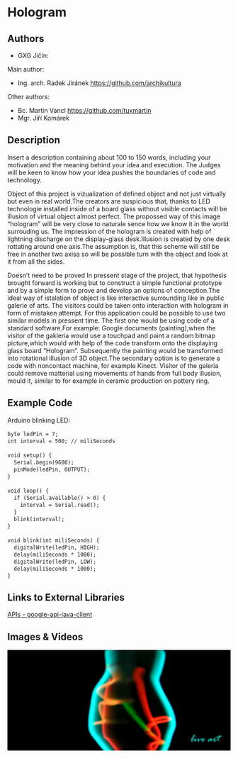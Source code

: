 # Hologram

## Authors
- GXG Jičín:

Main author:
- Ing. arch. Radek Jiránek https://github.com/archikultura
 
Other authors:
- Bc. Martin Vancl https://github.com/tuxmartin
- Mgr. Jiří Komárek

## Description
Insert a description containing about 100 to 150 words, including your motivation and the meaning behind your idea and execution. The Judges will be keen to know how your idea pushes the boundaries of code and technology.

Object of this project is vizualization of defined object and not just virtually but even in real world.The creators are suspicious that, thanks to LED technologie installed inside of a board glass without visible contacts will be illusion of virtual object almost perfect. The propossed way of this image “hologram” will be very close to naturale sence how we know it in the world surrouding us.
The impression of the hologram is created with help of lightning discharge on the display-glass desk.Illusion is created by one desk rottating around one axis.The assumption is, that this scheme will still be free in another two axisa so will be possible turn with the object and look at it from all the sides.

Doesn’t need to be proved In pressent stage of the project, that hypothesis brought forward is working but to construct a simple functional prototype and by a simple form to prove and develop an options of conception.The ideal way of istalation of object is like interactive surrounding like in public galerie of arts.
The visitors could be taken onto interaction with hologram in form of mistaken attempt. For this application could be possible to use two similar models in pressent time. The first one would be using code of a standard software.For example: Google documents (painting),when the visitor of the gakleria would use a touchpad and paint a random bitmap picture,which would with help of the code transform onto the displaying glass board “Hologram”. Subsequently the painting would be transformed into rotational illusion of 3D object.The secondary option is to generate a code with noncontact machine, for example Kinect. Visitor of the galeria could remove matterial using movements of hands from full body illusion, mould it, similar to for example in ceramic production on pottery ring.


## Example Code
Arduino blinking LED:
```
byte ledPin = 7;
int interval = 500; // miliSeconds

void setup() {                
  Serial.begin(9600);
  pinMode(ledPin, OUTPUT);     
}

void loop() {  
  if (Serial.available() > 0) {
    interval = Serial.read();
  }
  blink(interval);
}

void blink(int miliSeconds) {
  digitalWrite(ledPin, HIGH);
  delay(miliSeconds * 1000);
  digitalWrite(ledPin, LOW);
  delay(miliSeconds * 1000);  
}

```
## Links to External Libraries
[APIs - google-api-java-client](https://code.google.com/p/google-api-java-client/wiki/APIs "APIs - google-api-java-client")

## Images & Videos

![Example Image](project_images/cover.jpg?raw=true "Example Image")
